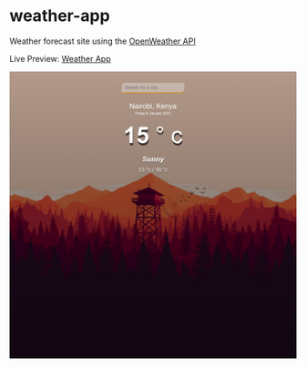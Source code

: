 # weather-app

Weather forecast site using the [OpenWeather API](https://openweathermap.org/api)

Live Preview: [Weather App](https://nickmwangemi.github.io/weather-app/)

![WeatherApp](img/WeatherApp.png)
